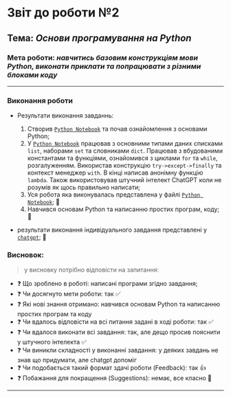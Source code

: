 # Звіт до роботи №2
## Тема: _Основи програмування на Python_
### Мета роботи: _навчитись базовим конструкціям мови Python, виконати приклати та попрацювати з різними блоками коду_
---
### Виконання роботи
- Результати виконання завданнь:
    1. Створив [`Python Notebook`](programming.ipynb) та почав ознайомлення з основами Python; 
    1. У [`Python Notebook`](programming.ipynb) працював з основними типами даних списками `list`, наборами `set` та словниками `dict`. Працював з вбудованими константами та функціями, ознайомився з циклами `for` та `while`, розгалуженням. Використав конструкцію `try->except->finally` та контекст менеджер `with`. В кінці написав анонімну функцію `lambda`. Також використовував штучний інтелект ChatGPT коли не розумів як щось правильно написати; 
    1. Уся робота яка виконувалась представлена у файлі [`Python Notebook`](programming.ipynb); :star2:
    1. Навчився основам Python та написанню простих програм, коду; :star2:

- результати виконання індивідуального завдання представлені у [`chatgpt`](chatgpt.py); :star2:

### Висновок: 
> у висновку потрібно відповісти на запитання:
- :question: Що зроблено в роботі: написані програми згідно завдання; 
- :question: Чи досягнуто мети роботи: так :white_check_mark:
- :question: Які нові знання отримано: навчився основам Python та написанню простих програм та коду
- :question: Чи вдалось відповісти на всі питання задані в ході роботи: так :white_check_mark:
- :question: Чи вдалося виконати всі завдання: так, але дещо просив пояснити у штучного інтелекта :white_check_mark:
- :question: Чи виникли складності у виконанні завдання: у деяких завдань не знав що придумати, але chatgpt допоміг
- :question: Чи подобається такий формат здачі роботи (Feedback): так :+1:
- :question: Побажання для покращення (Suggestions): немає, все класно :clap:
---